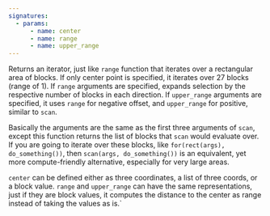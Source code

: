 ```yaml
---
signatures:
  - params:
      - name: center
      - name: range
      - name: upper_range
---
```


Returns an iterator, just like `range` function that iterates over a rectangular
area of blocks. If only center point is specified, it iterates over 27 blocks
(range of 1). If `range` arguments are specified, expands selection by the
respective number of blocks in each direction. If `upper_range` arguments are
specified, it uses `range` for negative offset, and `upper_range` for positive,
similar to `scan`.

Basically the arguments are the same as the first three arguments of `scan`,
except this function returns the list of blocks that `scan` would evaluate over.
If you are going to iterate over these blocks, like
`for(rect(args), do_something())`, then `scan(args, do_something())` is an
equivalent, yet more compute-friendly alternative, especially for very large
areas.

`center` can be defined either as three coordinates, a list of three coords, or
a block value. `range` and `upper_range` can have the same representations, just
if they are block values, it computes the distance to the center as range
instead of taking the values as is.`
